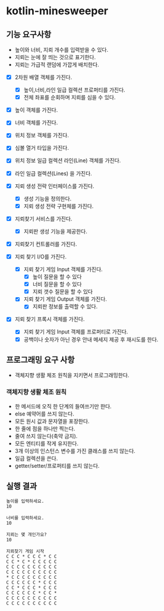 # kotlin-minesweeper
## 기능 요구사항
- 높이와 너비, 지뢰 개수를 입력받을 수 있다.
- 지뢰는 눈에 잘 띄는 것으로 표기한다.
- 지뢰는 가급적 랜덤에 가깝게 배치한다.

- [x] 2차원 배열 객체를 가진다.
  - [x] 높이,너비,라인 일급 컬렉션 프로퍼티를 가진다.
  - [x] 전체 좌표를 순회하며 지뢰를 심을 수 있다. 
- [x] 높이 객체를 가진다.
- [x] 너비 객체를 가진다.
- [x] 위치 정보 객체를 가진다. 
- [x] 심볼 열거 타입을 가진다.
- [x] 위치 정보 일급 컬렉션 라인(Line) 객체를 가진다.
- [x] 라인 일급 컬렉션(Lines) 을 가진다.

- [x] 지뢰 생성 전략 인터페이스를 가진다.
  - [x] 생성 기능을 정의한다.
  - [x] 지뢰 생성 전략 구현체를 가진다.
- [x] 지뢰찾기 서비스를 가진다. 
  - [x] 지뢰판 생성 기능을 제공한다.
- [x] 지뢰찾기 컨트롤러를 가진다. 
- [x] 지뢰 찾기 I/O를 가진다. 
  - [x] 지뢰 찾기 게임 Input 객체를 가진다.
    - [x] 높이 질문을 할 수 있다
    - [x] 너비 질문을 할 수 있다
    - [x] 지뢰 갯수 질문을 할 수 있다
  - [x] 지뢰 찾기 게임 Output 객체를 가진다.
    - [x] 지뢰판 정보를 출력할 수 있다. 
- [x] 지뢰 찾기 프록시 객체를 가진다.
  - [x] 지뢰 찾기 게임 Input 객체를 프로퍼티로 가진다.
  - [x] 공백이나 숫자가 아닌 경우 안내 메세지 제공 후 재시도를 한다.

## 프로그래밍 요구 사항
- 객체지향 생활 체조 원칙을 지키면서 프로그래밍한다.
### 객체지향 생활 체조 원칙
- 한 메서드에 오직 한 단계의 들여쓰기만 한다.
- else 예약어를 쓰지 않는다.
- 모든 원시 값과 문자열을 포장한다.
- 한 줄에 점을 하나만 찍는다.
- 줄여 쓰지 않는다(축약 금지).
- 모든 엔티티를 작게 유지한다.
- 3개 이상의 인스턴스 변수를 가진 클래스를 쓰지 않는다.
- 일급 컬렉션을 쓴다.
- getter/setter/프로퍼티를 쓰지 않는다.

## 실행 결과
```text
높이를 입력하세요.
10

너비를 입력하세요.
10

지뢰는 몇 개인가요?
10

지뢰찾기 게임 시작
C C C * C C C * C C
C C * C * C C C C C
C C C C C C C C C C
C C C C C C C C C C
* C C C C C C C C C
C C C C C C * C C C
C C * C C C * C C C
C C C C C C * C C *
C C C C C C C C C C
C C C C C C C C C C
```
